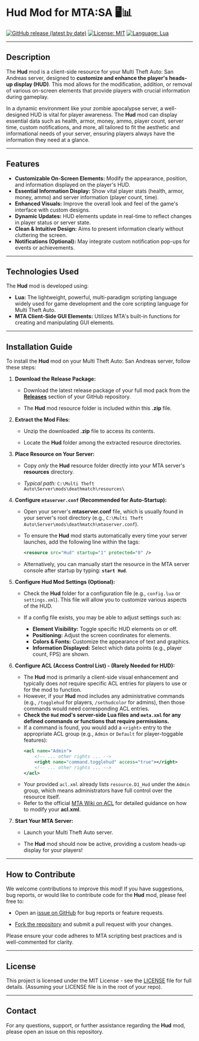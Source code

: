 # Hud Mod for MTA:SA 🖥️📊

[![GitHub release (latest by date)](https://img.shields.io/github/v/release/Maniseniler/PackZombieMTA)](https://github.com/Maniseniler/PackZombieMTA/releases/latest)
[![License: MIT](https://img.shields.io/badge/License-MIT-yellow.svg)](https://opensource.org/licenses/MIT)
[![Language: Lua](https://img.shields.io/badge/Language-Lua-blue?logo=lua)](https://www.lua.org/)

---

## **Description**

The **Hud** mod is a client-side resource for your Multi Theft Auto: San Andreas server, designed to **customize and enhance the player's heads-up display (HUD)**. This mod allows for the modification, addition, or removal of various on-screen elements that provide players with crucial information during gameplay.

In a dynamic environment like your zombie apocalypse server, a well-designed HUD is vital for player awareness. The **Hud** mod can display essential data such as health, armor, money, ammo, player count, server time, custom notifications, and more, all tailored to fit the aesthetic and informational needs of your server, ensuring players always have the information they need at a glance.

---

## **Features**

* **Customizable On-Screen Elements:** Modify the appearance, position, and information displayed on the player's HUD.
* **Essential Information Display:** Show vital player stats (health, armor, money, ammo) and server information (player count, time).
* **Enhanced Visuals:** Improve the overall look and feel of the game's interface with custom designs.
* **Dynamic Updates:** HUD elements update in real-time to reflect changes in player status or server state.
* **Clean & Intuitive Design:** Aims to present information clearly without cluttering the screen.
* **Notifications (Optional):** May integrate custom notification pop-ups for events or achievements.

---

## **Technologies Used**

The **Hud** mod is developed using:

* **Lua:** The lightweight, powerful, multi-paradigm scripting language widely used for game development and the core scripting language for Multi Theft Auto.
* **MTA Client-Side GUI Elements:** Utilizes MTA's built-in functions for creating and manipulating GUI elements.

---

## **Installation Guide**

To install the **Hud** mod on your Multi Theft Auto: San Andreas server, follow these steps:

1.  **Download the Release Package:**

    * Download the latest release package of your full mod pack from the [**Releases**](https://github.com/Maniseniler/PackZombieMTA/releases) section of your GitHub repository.

    * The **Hud** mod resource folder is included within this **.zip** file.

2.  **Extract the Mod Files:**

    * Unzip the downloaded **.zip** file to access its contents.

    * Locate the **Hud** folder among the extracted resource directories.

3.  **Place Resource on Your Server:**

    * Copy *only* the **Hud** resource folder directly into your MTA server's **resources** directory.

    * *Typical path:* `C:\Multi Theft Auto\Server\mods\deathmatch\resources\`

4.  **Configure `mtaserver.conf` (Recommended for Auto-Startup):**

    * Open your server's **mtaserver.conf** file, which is usually found in your server's root directory (e.g., `C:\Multi Theft Auto\Server\mods\deathmatch\mtaserver.conf`).

    * To ensure the **Hud** mod starts automatically every time your server launches, add the following line within the **<server>** tags:

        ```xml
        <resource src="Hud" startup="1" protected="0" />
        ```

    * Alternatively, you can manually start the resource in the MTA server console after startup by typing: **`start Hud`**.

5.  **Configure Hud Mod Settings (Optional):**

    * Check the **Hud** folder for a configuration file (e.g., `config.lua` or `settings.xml`). This file will allow you to customize various aspects of the HUD.

    * If a config file exists, you may be able to adjust settings such as:
        * **Element Visibility:** Toggle specific HUD elements on or off.
        * **Positioning:** Adjust the screen coordinates for elements.
        * **Colors & Fonts:** Customize the appearance of text and graphics.
        * **Information Displayed:** Select which data points (e.g., player count, FPS) are shown.

6.  **Configure ACL (Access Control List) - (Rarely Needed for HUD):**

    * The **Hud** mod is primarily a client-side visual enhancement and typically does *not* require specific ACL entries for players to use or for the mod to function.
    * However, if your **Hud** mod includes any administrative commands (e.g., `/togglehud` for players, `/sethudcolor` for admins), then those commands would need corresponding ACL entries.
    * **Check the `Hud` mod's server-side Lua files and `meta.xml` for any defined commands or functions that require permissions.**
    * If a command is found, you would add a `<right>` entry to the appropriate ACL group (e.g., `Admin` or `Default` for player-toggable features):
        ```xml
        <acl name="Admin">
            <!-- ... other rights ... -->
            <right name="command.togglehud" access="true"></right>
            <!-- ... other rights ... -->
        </acl>
        ```
    * Your provided `acl.xml` already lists `resource.D1_Hud` under the `Admin` group, which means administrators have full control over the resource itself.
    * Refer to the official [MTA Wiki on ACL](https://wiki.multitheftauto.com/wiki/ACL) for detailed guidance on how to modify your **acl.xml**.

7.  **Start Your MTA Server:**

    * Launch your Multi Theft Auto server.

    * The **Hud** mod should now be active, providing a custom heads-up display for your players!

---

## **How to Contribute**

We welcome contributions to improve this mod! If you have suggestions, bug reports, or would like to contribute code for the **Hud** mod, please feel free to:

* Open an [issue on GitHub](https://github.com/Maniseniler/PackZombieMTA/issues) for bug reports or feature requests.

* [Fork the repository](https://github.com/Maniseniler/PackZombieMTA/fork) and submit a pull request with your changes.

Please ensure your code adheres to MTA scripting best practices and is well-commented for clarity.

---

## **License**

This project is licensed under the MIT License - see the [LICENSE](https://github.com/Maniseniler/PackZombieMTA/blob/main/LICENSE) file for full details. (Assuming your LICENSE file is in the root of your repo).

---

## **Contact**

For any questions, support, or further assistance regarding the **Hud** mod, please open an issue on this repository.
